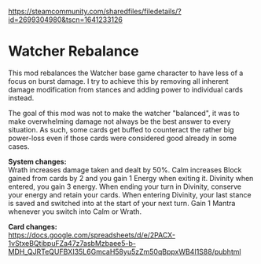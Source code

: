 https://steamcommunity.com/sharedfiles/filedetails/?id=2699304980&tscn=1641233126
# Watcher Rebalance
This mod rebalances the Watcher base game character to have less of a focus on burst damage. I try to achieve this by removing all inherent damage modification from stances and adding power to individual cards instead.

The goal of this mod was not to make the watcher "balanced", it was to make overwhelming damage not always be the best answer to every situation. As such, some cards get buffed to counteract the rather big power-loss even if those cards were considered good already in some cases.

**System changes:**  
Wrath increases damage taken and dealt by 50%.
Calm increases Block gained from cards by 2 and you gain 1 Energy when exiting it.
Divinity when entered, you gain 3 energy. When ending your turn in Divinity, conserve your energy and retain your cards.
When entering Divinity, your last stance is saved and switched into at the start of your next turn.
Gain 1 Mantra whenever you switch into Calm or Wrath.

**Card changes:**  
https://docs.google.com/spreadsheets/d/e/2PACX-1vStxeBQtibpuFZa47z7asbMzbaee5-b-MDH_QJRTeQUFBXI35L6GmcaH58yu5zZm50qBppxWB4I1S88/pubhtml
